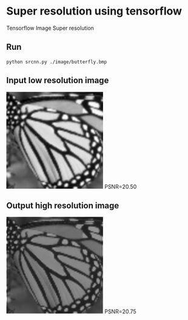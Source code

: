 # Super resolution using tensorflow
Tensorflow Image Super resolution 

## Run 
```console
python srcnn.py ./image/butterfly.bmp
```
## Input low resolution image
![alt text](https://github.com/AbinZorto/tf-SRCNN/blob/master/b.jpeg) PSNR=20.50

## Output high resolution image
![alt text](https://github.com/AbinZorto/tf-SRCNN/blob/master/sr.jpeg) PSNR=20.75
